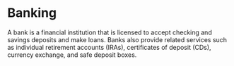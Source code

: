# Banking
A bank is a financial institution that is licensed to accept checking and savings deposits and make loans. Banks also provide related services such as individual retirement accounts (IRAs), certificates of deposit (CDs), currency exchange, and safe deposit boxes.
